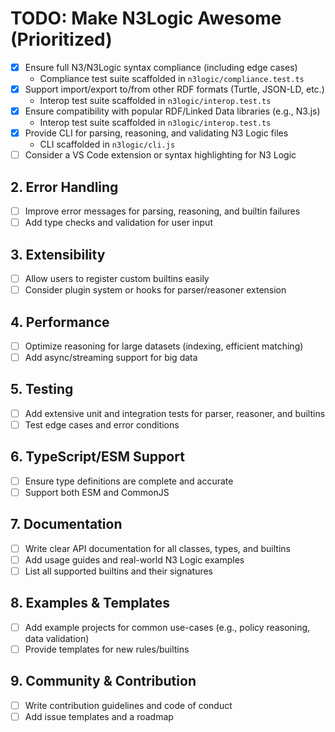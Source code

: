 
# TODO: Make N3Logic Awesome (Prioritized)

- [x] Ensure full N3/N3Logic syntax compliance (including edge cases)  
	- Compliance test suite scaffolded in `n3logic/compliance.test.ts`
- [x] Support import/export to/from other RDF formats (Turtle, JSON-LD, etc.)  
	- Interop test suite scaffolded in `n3logic/interop.test.ts`
- [x] Ensure compatibility with popular RDF/Linked Data libraries (e.g., N3.js)  
	- Interop test suite scaffolded in `n3logic/interop.test.ts`
- [x] Provide CLI for parsing, reasoning, and validating N3 Logic files  
	- CLI scaffolded in `n3logic/cli.js`
- [ ] Consider a VS Code extension or syntax highlighting for N3 Logic

## 2. Error Handling
- [ ] Improve error messages for parsing, reasoning, and builtin failures
- [ ] Add type checks and validation for user input

## 3. Extensibility
- [ ] Allow users to register custom builtins easily
- [ ] Consider plugin system or hooks for parser/reasoner extension

## 4. Performance
- [ ] Optimize reasoning for large datasets (indexing, efficient matching)
- [ ] Add async/streaming support for big data

## 5. Testing
- [ ] Add extensive unit and integration tests for parser, reasoner, and builtins
- [ ] Test edge cases and error conditions

## 6. TypeScript/ESM Support
- [ ] Ensure type definitions are complete and accurate
- [ ] Support both ESM and CommonJS

## 7. Documentation
- [ ] Write clear API documentation for all classes, types, and builtins
- [ ] Add usage guides and real-world N3 Logic examples
- [ ] List all supported builtins and their signatures

## 8. Examples & Templates
- [ ] Add example projects for common use-cases (e.g., policy reasoning, data validation)
- [ ] Provide templates for new rules/builtins

## 9. Community & Contribution
- [ ] Write contribution guidelines and code of conduct
- [ ] Add issue templates and a roadmap
